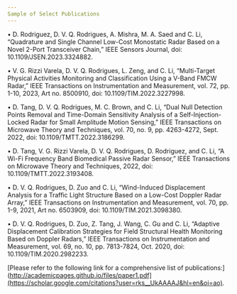 ```yaml
---
Sample of Select Publications 
---
```

•	D. Rodriguez, D. V. Q. Rodrigues, A. Mishra, M. A. Saed and C. Li, “Quadrature and Single Channel Low-Cost Monostatic Radar Based on a Novel 2-Port Transceiver Chain,” IEEE Sensors Journal, doi: 10.1109/JSEN.2023.3324882.

•	V. G. Rizzi Varela, D. V. Q. Rodrigues, L. Zeng, and C. Li, “Multi-Target Physical Activities Monitoring and Classification Using a V-Band FMCW Radar,” IEEE Transactions on Instrumentation and Measurement, vol. 72, pp. 1-10, 2023, Art no. 8500910, doi: 10.1109/TIM.2022.3227998.

•	D. Tang, D. V. Q. Rodrigues, M. C. Brown, and C. Li, “Dual Null Detection Points Removal and Time-Domain Sensitivity Analysis of a Self-Injection-Locked Radar for Small Amplitude Motion Sensing,” IEEE Transactions on Microwave Theory and Techniques, vol. 70, no. 9, pp. 4263-4272, Sept. 2022, doi: 10.1109/TMTT.2022.3186299.

•	D. Tang, V. G. Rizzi Varela, D. V. Q. Rodrigues, D. Rodriguez, and C. Li, “A Wi-Fi Frequency Band Biomedical Passive Radar Sensor,” IEEE Transactions on Microwave Theory and Techniques, 2022, doi: 10.1109/TMTT.2022.3193408.

•	D. V. Q. Rodrigues, D. Zuo and C. Li, “Wind-Induced Displacement Analysis for a Traffic Light Structure Based on a Low-Cost Doppler Radar Array,” IEEE Transactions on Instrumentation and Measurement, vol. 70, pp. 1-9, 2021, Art no. 6503909, doi: 10.1109/TIM.2021.3098380.

•	D. V. Q. Rodrigues, D. Zuo, Z. Tang, J. Wang, C. Gu and C. Li, “Adaptive Displacement Calibration Strategies for Field Structural Health Monitoring Based on Doppler Radars,” IEEE Transactions on Instrumentation and Measurement, vol. 69, no. 10, pp. 7813-7824, Oct. 2020, doi: 10.1109/TIM.2020.2982233.


[Please refer to the following link for a comprehensive list of publications:](http://academicpages.github.io/files/paper1.pdf](https://scholar.google.com/citations?user=rks__UkAAAAJ&hl=en&oi=ao).

